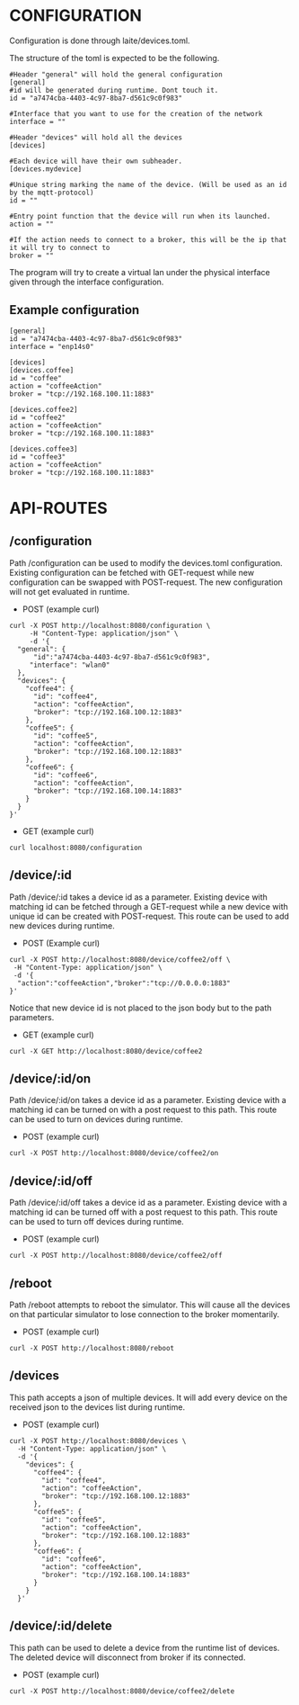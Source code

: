 # CONFIGURATION

Configuration is done through laite/devices.toml.

The structure of the toml is expected to be the following.

```
#Header "general" will hold the general configuration
[general]
#id will be generated during runtime. Dont touch it.
id = "a7474cba-4403-4c97-8ba7-d561c9c0f983" 

#Interface that you want to use for the creation of the network
interface = ""  

#Header "devices" will hold all the devices 
[devices]

#Each device will have their own subheader.
[devices.mydevice]

#Unique string marking the name of the device. (Will be used as an id by the mqtt-protocol)
id = "" 

#Entry point function that the device will run when its launched.
action = ""

#If the action needs to connect to a broker, this will be the ip that it will try to connect to
broker = ""
```

The program will try to create a virtual lan under the physical interface given through the interface configuration.


## Example configuration

```
[general]
id = "a7474cba-4403-4c97-8ba7-d561c9c0f983"
interface = "enp14s0" 

[devices]
[devices.coffee]
id = "coffee"
action = "coffeeAction"
broker = "tcp://192.168.100.11:1883"

[devices.coffee2]
id = "coffee2"
action = "coffeeAction"
broker = "tcp://192.168.100.11:1883"

[devices.coffee3]
id = "coffee3"
action = "coffeeAction"
broker = "tcp://192.168.100.11:1883"
```


# API-ROUTES

## /configuration

Path /configuration can be used to modify the devices.toml configuration.
Existing configuration can be fetched with GET-request while new configuration can be swapped with POST-request. The new configuration will not get evaluated in runtime.

* POST (example curl)
```
curl -X POST http://localhost:8080/configuration \
     -H "Content-Type: application/json" \
     -d '{
  "general": {
      "id":"a7474cba-4403-4c97-8ba7-d561c9c0f983",
     "interface": "wlan0"
  },
  "devices": {
    "coffee4": {
      "id": "coffee4",
      "action": "coffeeAction",
      "broker": "tcp://192.168.100.12:1883"
    },
    "coffee5": {
      "id": "coffee5",
      "action": "coffeeAction",
      "broker": "tcp://192.168.100.12:1883"
    },
    "coffee6": {
      "id": "coffee6",
      "action": "coffeeAction",
      "broker": "tcp://192.168.100.14:1883"
    }
  }
}'
```
* GET (example curl)

``` 
curl localhost:8080/configuration
```
## /device/:id
 
Path /device/:id takes a device id as a parameter. Existing device with matching id can be fetched through a GET-request while a new device with unique id can be created with POST-request. This route can be used to add new devices during runtime.

* POST (Example curl)

``` 
curl -X POST http://localhost:8080/device/coffee2/off \
 -H "Content-Type: application/json" \
 -d '{
  "action":"coffeeAction","broker":"tcp://0.0.0.0:1883"
}'
``` 
Notice that new device id is not placed to the json body but to the path parameters.

* GET (example curl)
  
```
curl -X GET http://localhost:8080/device/coffee2
```


## /device/:id/on

Path /device/:id/on takes a device id as a parameter. Existing device with a matching id can be turned on with a post request to this path. This route can be used to turn on devices during runtime.

* POST (example curl)
```
curl -X POST http://localhost:8080/device/coffee2/on
```

## /device/:id/off

Path /device/:id/off takes a device id as a parameter. Existing device with a matching id can be turned off with a post request to this path. This route can be used to turn off devices during runtime.

* POST (example curl)
```
curl -X POST http://localhost:8080/device/coffee2/off
```

## /reboot

Path /reboot attempts to reboot the simulator.
This will cause all the devices on that particular simulator to lose connection to the broker momentarily.

* POST (example curl)
```
curl -X POST http://localhost:8080/reboot
```

## /devices 

This path accepts a json of multiple devices. It will add every device on the received json to the devices list during runtime.

* POST (example curl)

``` 
curl -X POST http://localhost:8080/devices \
  -H "Content-Type: application/json" \
  -d '{
    "devices": {
      "coffee4": {
        "id": "coffee4",
        "action": "coffeeAction",
        "broker": "tcp://192.168.100.12:1883"
      },
      "coffee5": {
        "id": "coffee5",
        "action": "coffeeAction",
        "broker": "tcp://192.168.100.12:1883"
      },
      "coffee6": {
        "id": "coffee6",
        "action": "coffeeAction",
        "broker": "tcp://192.168.100.14:1883"
      }
    }
  }'

  ```
## /device/:id/delete 

This path can be used to delete a device from the runtime list of devices. The deleted device will disconnect from broker if its connected.

* POST (example curl)

```
curl -X POST http://localhost:8080/device/coffee2/delete
```


